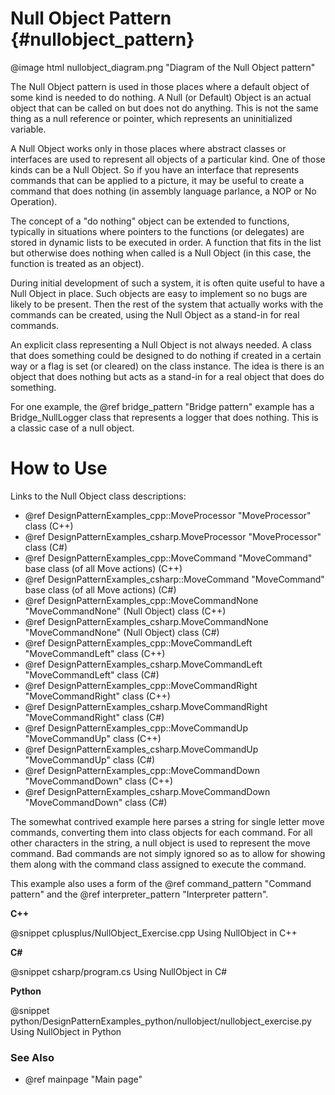 # Null Object Pattern {#nullobject_pattern}

@image html nullobject_diagram.png "Diagram of the Null Object pattern"

The Null Object pattern is used in those places where a default object of
some kind is needed to do nothing.  A Null (or Default) Object is an actual
object that can be called on but does not do anything.  This is not the
same thing as a null reference or pointer, which represents an
uninitialized variable.

A Null Object works only in those places where abstract classes or
interfaces are used to represent all objects of a particular kind.  One of
those kinds can be a Null Object.  So if you have an interface that
represents commands that can be applied to a picture, it may be useful to
create a command that does nothing (in assembly language parlance, a NOP or
No Operation).

The concept of a "do nothing" object can be extended to functions,
typically in situations where pointers to the functions (or delegates) are
stored in dynamic lists to be executed in order.  A function that fits in
the list but otherwise does nothing when called is a Null Object (in this
case, the function is treated as an object).

During initial development of such a system, it is often quite useful to
have a Null Object in place.  Such objects are easy to implement so no bugs
are likely to be present.  Then the rest of the system that actually works
with the commands can be created, using the Null Object as a stand-in for
real commands.

An explicit class representing a Null Object is not always needed.  A class
that does something could be designed to do nothing if created in a certain
way or a flag is set (or cleared) on the class instance.  The idea is there
is an object that does nothing but acts as a stand-in for a real object
that does do something.

For one example, the @ref bridge_pattern "Bridge pattern" example has a
Bridge_NullLogger class that represents a logger that does nothing.  This is a
classic case of a null object.

# How to Use

Links to the Null Object class descriptions:
- @ref DesignPatternExamples_cpp::MoveProcessor "MoveProcessor" class (C++)
- @ref DesignPatternExamples_csharp.MoveProcessor "MoveProcessor" class (C#)
- @ref DesignPatternExamples_cpp::MoveCommand "MoveCommand" base class (of all Move actions) (C++)
- @ref DesignPatternExamples_csharp::MoveCommand "MoveCommand" base class (of all Move actions) (C#)
- @ref DesignPatternExamples_cpp::MoveCommandNone "MoveCommandNone" (Null Object) class (C++)
- @ref DesignPatternExamples_csharp.MoveCommandNone "MoveCommandNone" (Null Object) class (C#)
- @ref DesignPatternExamples_cpp::MoveCommandLeft "MoveCommandLeft" class (C++)
- @ref DesignPatternExamples_csharp.MoveCommandLeft "MoveCommandLeft" class (C#)
- @ref DesignPatternExamples_cpp::MoveCommandRight "MoveCommandRight" class (C++)
- @ref DesignPatternExamples_csharp.MoveCommandRight "MoveCommandRight" class (C#)
- @ref DesignPatternExamples_cpp::MoveCommandUp "MoveCommandUp" class (C++)
- @ref DesignPatternExamples_csharp.MoveCommandUp "MoveCommandUp" class (C#)
- @ref DesignPatternExamples_cpp::MoveCommandDown "MoveCommandDown" class (C++)
- @ref DesignPatternExamples_csharp.MoveCommandDown "MoveCommandDown" class (C#)

The somewhat contrived example here parses a string for single letter move
commands, converting them into class objects for each command.  For all
other characters in the string, a null object is used to represent the move
command.  Bad commands are not simply ignored so as to allow for showing
them along with the command class assigned to execute the command.

This example also uses a form of the @ref command_pattern "Command pattern"
and the @ref interpreter_pattern "Interpreter pattern".

__C++__

@snippet cplusplus/NullObject_Exercise.cpp Using NullObject in C++

__C#__

@snippet csharp/program.cs Using NullObject in C#

__Python__

@snippet python/DesignPatternExamples_python/nullobject/nullobject_exercise.py Using NullObject in Python

### See Also
- @ref mainpage "Main page"

